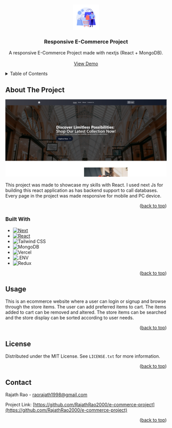 <!-- Improved compatibility of back to top link: See: https://github.com/othneildrew/Best-README-Template/pull/73 -->
<a name="readme-top"></a>


<!-- PROJECT LOGO -->
<br />
<div align="center">
  <a href="https://github.com/github_username/repo_name">
    <img src="./readme-assets/shopping-illustration.jpeg" alt="Logo" width="80" height="80">
  </a>

<h3 align="center">Responsive E-Commerce Project</h3>

  <p align="center">
    A responsive E-Commerce Project made with nextjs (React + MongoDB).
    <br />
    <br />
    <a href="https://e-commerce-new-black.vercel.app/">View Demo</a>
  </p>
</div>

<!-- TABLE OF CONTENTS -->
<details>
  <summary>Table of Contents</summary>
  <ol>
    <li>
      <a href="#about-the-project">About The Project</a>
      <ul>
        <li><a href="#built-with">Built With</a></li>
      </ul>
    </li>
    <li><a href="#usage">Usage</a></li>
    <li><a href="#license">License</a></li>
    <li><a href="#contact">Contact</a></li>
    <li><a href="#acknowledgments">Acknowledgments</a></li>
  </ol>
</details>

<!-- ABOUT THE PROJECT -->
## About The Project

<!-- [![E-Commerce Screen Shot][product-screenshot]](".\readme-assets\homepage.png") -->
<img src=".\readme-assets\homepage.png">

This project was made to showcase my skills with React. I used next Js for building this react application as has backend support to call databases. Every page in the project was made responsive for mobile and PC device.
<p align="right">(<a href="#readme-top">back to top</a>)</p>

### Built With

* [![Next][Next.js]][Next-url]
* [![React][React.js]][React-url]
* ![Tailwind CSS](https://img.shields.io/static/v1?style=for-the-badge&message=Tailwind+CSS&color=222222&logo=Tailwind+CSS&logoColor=06B6D4&label=)
* ![MongoDB](https://img.shields.io/static/v1?style=for-the-badge&message=MongoDB&color=47A248&logo=MongoDB&logoColor=FFFFFF&label=)
* ![Vercel](https://img.shields.io/static/v1?style=for-the-badge&message=Vercel&color=000000&logo=Vercel&logoColor=FFFFFF&label=)
* ![.ENV](https://img.shields.io/static/v1?style=for-the-badge&message=.ENV&color=222222&logo=.ENV&logoColor=ECD53F&label=)
* ![Redux](https://img.shields.io/static/v1?style=for-the-badge&message=Redux&color=764ABC&logo=Redux&logoColor=FFFFFF&label=)


<p align="right">(<a href="#readme-top">back to top</a>)</p>




<!-- USAGE EXAMPLES -->
## Usage

This is an ecommerce website where a user can login or signup and browse through the store items. The user can add preferred items to cart. The items added to cart can be removed and altered. The store items can be searched and the store display can be sorted according to user needs.

<p align="right">(<a href="#readme-top">back to top</a>)</p>

<!-- LICENSE -->
## License

Distributed under the MIT License. See `LICENSE.txt` for more information.

<p align="right">(<a href="#readme-top">back to top</a>)</p>

<!-- CONTACT -->
## Contact

Rajath Rao - raorajath1998@gmail.com

Project Link: [https://github.com/RajathRao2000/e-commerce-project](https://github.com/RajathRao2000/e-commerce-project)

<p align="right">(<a href="#readme-top">back to top</a>)</p>


[Next.js]: https://img.shields.io/badge/next.js-000000?style=for-the-badge&logo=nextdotjs&logoColor=white
[Next-url]: https://nextjs.org/
[React.js]: https://img.shields.io/badge/React-20232A?style=for-the-badge&logo=react&logoColor=61DAFB
[React-url]: https://reactjs.org/
